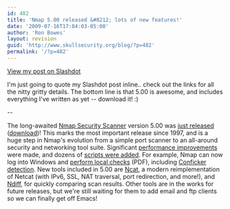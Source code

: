 ```yaml
---
id: 482
title: 'Nmap 5.00 released &#8212; lots of new features!'
date: '2009-07-16T17:04:03-05:00'
author: 'Ron Bowes'
layout: revision
guid: 'http://www.skullsecurity.org/blog/?p=482'
permalink: '/?p=482'
---
```


[View my post on Slashdot](http://tech.slashdot.org/article.pl?sid=09/07/16/1924232)

I'm just going to quote my Slashdot post inline.. check out the links for all the nitty gritty details. The bottom line is that 5.00 is awesome, and includes everything I've written as yet -- download it! :)

\--

The long-awaited [Nmap Security Scanner](http://nmap.org/) version 5.00 was [just released](http://nmap.org/5/) ([download](http://nmap.org/download.html))! This marks the most important release since 1997, and is a huge step in Nmap's evolution from a simple port scanner to an all-around security and networking tool suite. Significant [performance improvements](http://nmap.org/5/#changes-performance) were made, and dozens of [scripts were added](http://nmap.org/5/#changes-nse). For example, Nmap can now log into Windows and [perform local checks](http://www.sans.org/reading_room/whitepapers/testing/rss/scanning_windows_deeper_with_the_nmap_scanning_engine_33138) (PDF), including [Conficker detection](//it.slashdot.org/article.pl?sid=09/04/22/1243213&tid=76). New tools included in 5.00 are [Ncat](http://nmap.org/ncat/), a modern reimplementation of Netcat (with IPv6, SSL, NAT traversal, port redirection, and more!), and [Ndiff](http://nmap.org/ndiff/), for quickly comparing scan results. Other tools are in the works for future releases, but we're still waiting for them to add email and ftp clients so we can finally get off Emacs!